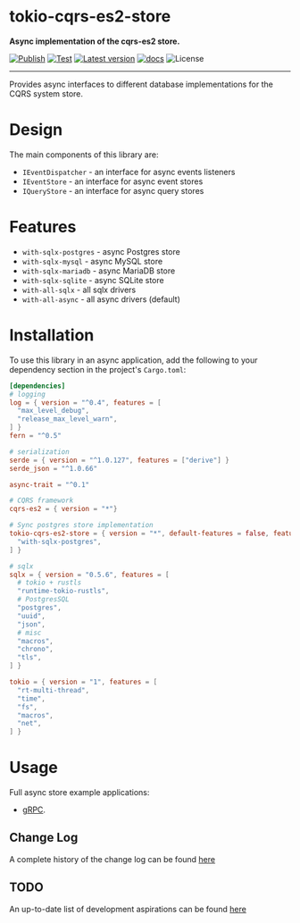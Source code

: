# tokio-cqrs-es2-store

**Async implementation of the cqrs-es2 store.**

[![Publish](https://github.com/brgirgis/tokio-cqrs-es2-store/actions/workflows/crates-io.yml/badge.svg)](https://github.com/brgirgis/tokio-cqrs-es2-store/actions/workflows/crates-io.yml)
[![Test](https://github.com/brgirgis/tokio-cqrs-es2-store/actions/workflows/rust-ci.yml/badge.svg)](https://github.com/brgirgis/tokio-cqrs-es2-store/actions/workflows/rust-ci.yml)
[![Latest version](https://img.shields.io/crates/v/tokio-cqrs-es2-store)](https://crates.io/crates/tokio-cqrs-es2-store)
[![docs](https://img.shields.io/badge/API-docs-blue.svg)](https://docs.rs/tokio-cqrs-es2-store)
![License](https://img.shields.io/crates/l/tokio-cqrs-es2-store.svg)

---

Provides async interfaces to different database implementations for the CQRS system store.

# Design

The main components of this library are:

- `IEventDispatcher` - an interface for async events listeners
- `IEventStore` - an interface for async event stores
- `IQueryStore` - an interface for async query stores

# Features

- `with-sqlx-postgres` - async Postgres store
- `with-sqlx-mysql` - async MySQL store
- `with-sqlx-mariadb` - async MariaDB store
- `with-sqlx-sqlite` - async SQLite store
- `with-all-sqlx` - all sqlx drivers
- `with-all-async` - all async drivers (default)

# Installation

To use this library in an async application, add the following to
your dependency section in the project's `Cargo.toml`:

```toml
[dependencies]
# logging
log = { version = "^0.4", features = [
  "max_level_debug",
  "release_max_level_warn",
] }
fern = "^0.5"

# serialization
serde = { version = "^1.0.127", features = ["derive"] }
serde_json = "^1.0.66"

async-trait = "^0.1"

# CQRS framework
cqrs-es2 = { version = "*"}

# Sync postgres store implementation
tokio-cqrs-es2-store = { version = "*", default-features = false, features = [
  "with-sqlx-postgres",
] }

# sqlx
sqlx = { version = "0.5.6", features = [
  # tokio + rustls
  "runtime-tokio-rustls",
  # PostgresSQL
  "postgres",
  "uuid",
  "json",
  # misc
  "macros",
  "chrono",
  "tls",
] }

tokio = { version = "1", features = [
  "rt-multi-thread",
  "time",
  "fs",
  "macros",
  "net",
] }
```

# Usage

Full async store example applications:

- [gRPC](https://github.com/brgirgis/tokio-cqrs-es2-store/tree/master/examples/grpc).

## Change Log

A complete history of the change log can be found [here](https://github.com/brgirgis/tokio-cqrs-es2-store/blob/master/ChangeLog.md)

## TODO

An up-to-date list of development aspirations can be found [here](https://github.com/brgirgis/tokio-cqrs-es2-store/blob/master/TODO.md)
